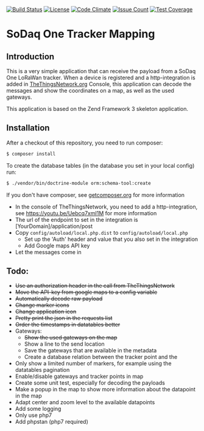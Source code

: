 [![Build Status](https://travis-ci.org/aiolos/sodaq-one-tracker-mapping.svg?branch=master)](https://travis-ci.org/aiolos/sodaq-one-tracker-mapping)
[![License](https://img.shields.io/github/license/aiolos/sodaq-one-tracker-mapping.svg)](LICENSE.md)
[![Code Climate](https://codeclimate.com/github/aiolos/sodaq-one-tracker-mapping/badges/gpa.svg)](https://codeclimate.com/github/aiolos/sodaq-one-tracker-mapping)
[![Issue Count](https://codeclimate.com/github/aiolos/sodaq-one-tracker-mapping/badges/issue_count.svg)](https://codeclimate.com/github/aiolos/sodaq-one-tracker-mapping)
[![Test Coverage](https://codeclimate.com/github/aiolos/sodaq-one-tracker-mapping/badges/coverage.svg)](https://codeclimate.com/github/aiolos/sodaq-one-tracker-mapping/coverage)

# SoDaq One Tracker Mapping

## Introduction

This is a very simple application that can receive the payload from a SoDaq One LoRaWan tracker. 
When a device is registered and a http-integration is added in [TheThingsNetwork.org](TheThingsNetwork.org) Console, this application
can decode the messages and show the coordinates on a map, as well as the used gateways.

This application is based on the Zend Framework 3 skeleton application.

## Installation

After a checkout of this repository, you need to run composer:

```bash
$ composer install
```

To create the database tables (in the database you set in your local config) run:
```bash
$ ./vendor/bin/doctrine-module orm:schema-tool:create
```

If you don't have composer, see [getcomposer.org](http://getcomposer.org) for more information

- In the console of TheThingsNetwork, you need to add a http-integration, see https://youtu.be/Uebcq7xmI1M for more information
- The url of the endpoint to set in the integration is [YourDomain]/application/post
- Copy `config/autoload/local.php.dist` to `config/autoload/local.php`
    - Set up the 'Auth' header and value that you also set in the integration
    - Add Google maps API key
- Let the messages come in

## Todo:

- ~~Use an authorization header in the call from TheThingsNetwork~~
- ~~Move the API-key from google maps to a config variable~~
- ~~Automatically decode raw payload~~
- ~~Change marker icons~~
- ~~Change application icon~~
- ~~Pretty print the json in the requests list~~
- ~~Order the timestamps in datatables better~~
- Gateways:
    - ~~Show the used gateways on the map~~
    - Show a line to the send location
    - Save the gateways that are available in the metadata
    - Create a database relation between the tracker point and the  
- Only show a limited number of markers, for example using the datatables pagination
- Enable/disable gateways and tracker points in map
- Create some unit test, especially for decoding the payloads
- Make a popup in the map to show more information about the datapoint in the map
- Adapt center and zoom level to the available datapoints
- Add some logging
- Only use php7
- Add phpstan (php7 required)
